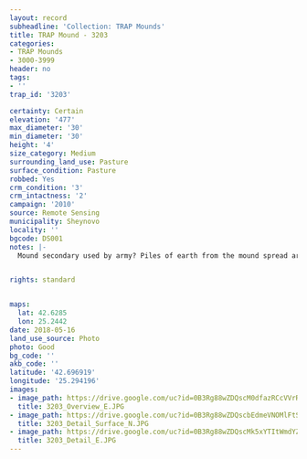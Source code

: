 ```yaml
---
layout: record
subheadline: 'Collection: TRAP Mounds'
title: TRAP Mound - 3203
categories:
- TRAP Mounds
- 3000-3999
header: no
tags:
- ''
trap_id: '3203'

certainty: Certain
elevation: '477'
max_diameter: '30'
min_diameter: '30'
height: '4'
size_category: Medium
surrounding_land_use: Pasture
surface_condition: Pasture
robbed: Yes
crm_condition: '3'
crm_intactness: '2'
campaign: '2010'
source: Remote Sensing
municipality: Sheynovo
locality: ''
bgcode: DS001
notes: |-
  Mound secondary used by army? Piles of earth from the mound spread around. Very destructed.


rights: standard


maps:
  lat: 42.6285
  lon: 25.2442
date: 2018-05-16
land_use_source: Photo
photo: Good
bg_code: ''
akb_code: ''
latitude: '42.696919'
longitude: '25.294196'
images:
- image_path: https://drive.google.com/uc?id=0B3Rg88wZDQscM0dfazRCcVVrRWM
  title: 3203_Overview_E.JPG
- image_path: https://drive.google.com/uc?id=0B3Rg88wZDQscbEdmeVNOMlFtSkU
  title: 3203_Detail_Surface_N.JPG
- image_path: https://drive.google.com/uc?id=0B3Rg88wZDQscMk5xYTItWmdYZEE
  title: 3203_Detail_E.JPG
---
```


